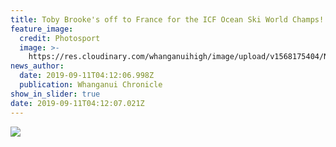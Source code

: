 ```yaml
---
title: Toby Brooke's off to France for the ICF Ocean Ski World Champs!
feature_image:
  credit: Photosport
  image: >-
    https://res.cloudinary.com/whanganuihigh/image/upload/v1568175404/News/Toby_Brooke_chron_11.9.19_small_photo.jpg
news_author:
  date: 2019-09-11T04:12:06.998Z
  publication: Whanganui Chronicle
show_in_slider: true
date: 2019-09-11T04:12:07.021Z
---
```

![](https://res.cloudinary.com/whanganuihigh/image/upload/v1568175149/News/Toby-Brooke-Chron-11.9.19_snip.jpg)
